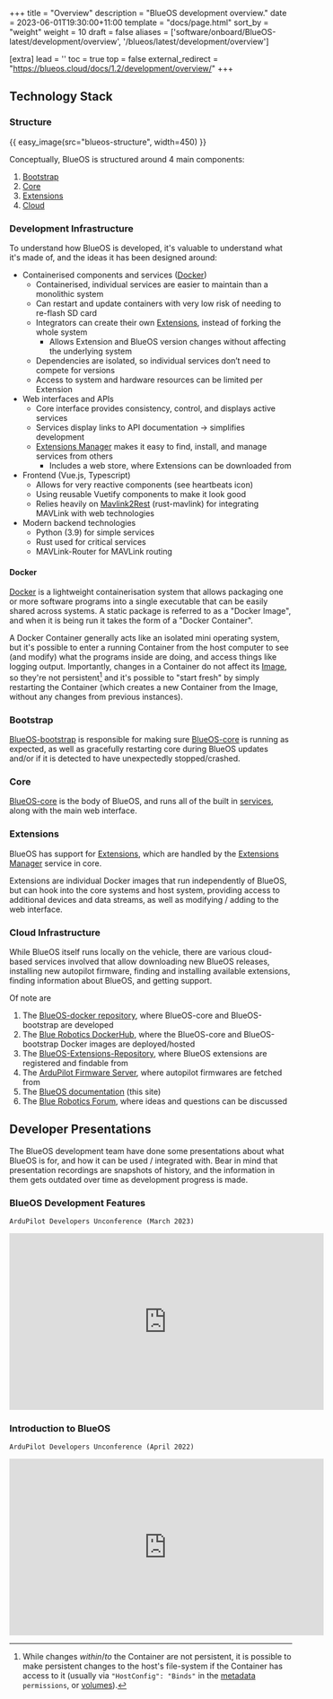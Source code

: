 +++
title = "Overview"
description = "BlueOS development overview."
date = 2023-06-01T19:30:00+11:00
template = "docs/page.html"
sort_by = "weight"
weight = 10
draft = false
aliases = ['software/onboard/BlueOS-latest/development/overview', '/blueos/latest/development/overview']

[extra]
lead = ''
toc = true
top = false
external_redirect = "https://blueos.cloud/docs/1.2/development/overview/"
+++

## Technology Stack

### Structure

{{ easy_image(src="blueos-structure", width=450) }}

Conceptually, BlueOS is structured around 4 main components:

1. [Bootstrap](#bootstrap)
1. [Core](#core)
1. [Extensions](#extensions)
1. [Cloud](#cloud-infrastructure)

### Development Infrastructure

To understand how BlueOS is developed, it's valuable to understand what it's made of, and the ideas it has been designed around:

- Containerised components and services ([Docker](#docker))
    - Containerised, individual services are easier to maintain than a monolithic system
    - Can restart and update containers with very low risk of needing to re-flash SD card
    - Integrators can create their own [Extensions](#extensions), instead of forking the whole system
        - Allows Extension and BlueOS version changes without affecting the underlying system
    - Dependencies are isolated, so individual services don’t need to compete for versions
    - Access to system and hardware resources can be limited per Extension
- Web interfaces and APIs
    - Core interface provides consistency, control, and displays active services
    - Services display links to API documentation → simplifies development
    - [Extensions Manager](../../advanced-usage#extensions-manager) makes it easy to find, install, and manage services from others
        - Includes a web store, where Extensions can be downloaded from
- Frontend (Vue.js, Typescript)
    - Allows for very reactive components (see heartbeats icon)
    - Using reusable Vuetify components to make it look good
    - Relies heavily on [Mavlink2Rest](https://github.com/mavlink/mavlink2rest) (rust-mavlink) for integrating MAVLink with web technologies
- Modern backend technologies
    - Python (3.9) for simple services
    - Rust used for critical services
    - MAVLink-Router for MAVLink routing

#### Docker

[Docker](https://www.docker.com/resources/what-container/) is a lightweight containerisation system that allows packaging one or more software programs into a single executable that can be easily shared across systems. A static package is referred to as a "Docker Image", and when it is being run it takes the form of a "Docker Container".

A Docker Container generally acts like an isolated mini operating system, but it's possible to enter a running Container from the host computer to see (and modify) what the programs inside are doing, and access things like logging output. Importantly, changes in a Container do not affect its [Image](https://docs.docker.com/get-started/overview/#images), so they're not persistent[^1] and it's possible to "start fresh" by simply restarting the Container (which creates a new Container from the Image, without any changes from previous instances).

[^1]:While changes _within_/_to_ the Container are not persistent, it is possible to make persistent changes to the host's file-system if the Container has access to it (usually via `"HostConfig": "Binds"` in the [metadata](../extensions#metadata-dockerfile) `permissions`, or [volumes](https://docs.docker.com/storage/volumes/)).

### Bootstrap

[BlueOS-bootstrap](../bootstrap) is responsible for making sure [BlueOS-core](#core) is running as expected, as well as gracefully restarting core during BlueOS updates and/or if it is detected to have unexpectedly stopped/crashed.

### Core

[BlueOS-core](../core) is the body of BlueOS, and runs all of the built in [services](../../advanced-usage#available-services), along with the main web interface.

### Extensions

BlueOS has support for [Extensions](../extensions), which are handled by the [Extensions Manager](../../advanced-usage#extensions-manager) service in core.

Extensions are individual Docker images that run independently of BlueOS, but can hook into the core systems and host system, providing access to additional devices and data streams, as well as modifying / adding to the web interface.

### Cloud Infrastructure

While BlueOS itself runs locally on the vehicle, there are various cloud-based services involved that allow downloading new BlueOS releases, installing new autopilot firmware, finding and installing available extensions, finding information about BlueOS, and getting support.

Of note are
1. The [BlueOS-docker repository](https://github.com/bluerobotics/BlueOS-docker), where BlueOS-core and BlueOS-bootstrap are developed
1. The [Blue Robotics DockerHub](https://hub.docker.com/u/bluerobotics/), where the BlueOS-core and BlueOS-bootstrap Docker images are deployed/hosted
1. The [BlueOS-Extensions-Repository](https://github.com/bluerobotics/BlueOS-Extensions-Repository), where BlueOS extensions are registered and findable from
1. The [ArduPilot Firmware Server](https://firmware.ardupilot.org), where autopilot firmwares are fetched from
1. The [BlueOS documentation](https://blueos.cloud/docs) (this site)
1. The [Blue Robotics Forum](https://discuss.bluerobotics.com/c/bluerobotics-software/blue-os/85), where ideas and questions can be discussed

## Developer Presentations

The BlueOS development team have done some presentations about what BlueOS is for, and how it can be used / integrated with. Bear in mind that presentation recordings are snapshots of history, and the information in them gets outdated over time as development progress is made.

### BlueOS Development Features
`ArduPilot Developers Unconference (March 2023)`
<iframe width="560" height="315" src="https://www.youtube.com/embed/61pHgPzhHv8" title="YouTube video player" frameborder="0" allow="encrypted-media;" allowfullscreen></iframe>

### Introduction to BlueOS
`ArduPilot Developers Unconference (April 2022)`
<iframe width="560" height="315" src="https://www.youtube.com/embed/eV6oDm6He2U" title="YouTube video player" frameborder="0" allow="encrypted-media;" allowfullscreen></iframe>
